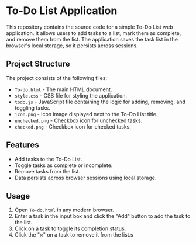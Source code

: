 # To-Do List Application

This repository contains the source code for a simple To-Do List web application. It allows users to add tasks to a list, mark them as complete, and remove them from the list. The application saves the task list in the browser's local storage, so it persists across sessions.

## Project Structure

The project consists of the following files:

- `To-do.html` - The main HTML document.
- `style.css` - CSS file for styling the application.
- `todo.js` - JavaScript file containing the logic for adding, removing, and toggling tasks.
- `icon.png` - Icon image displayed next to the To-Do List title.
- `unchecked.png` - Checkbox icon for unchecked tasks.
- `checked.png` - Checkbox icon for checked tasks.

## Features

- Add tasks to the To-Do List.
- Toggle tasks as complete or incomplete.
- Remove tasks from the list.
- Data persists across browser sessions using local storage.

## Usage

1. Open `To-do.html` in any modern browser.
2. Enter a task in the input box and click the "Add" button to add the task to the list.
3. Click on a task to toggle its completion status.
4. Click the "×" on a task to remove it from the list.s